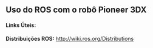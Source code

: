 ## Uso do ROS com o robô Pioneer 3DX

#### Links Úteis:
**Distribuições ROS:** http://wiki.ros.org/Distributions
